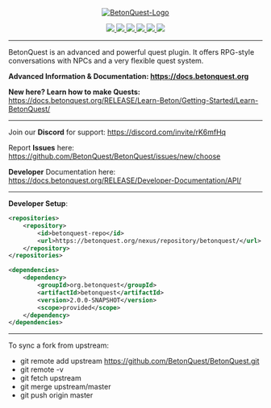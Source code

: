 <p align="center">
  <a href="https://docs.betonquest.org"><img src="https://github.com/BetonQuest/BetonQuest/blob/master/docs/_media/brand/Logo/LogoChainless1K.png?raw=true" alt="BetonQuest-Logo"/></a>
</p>

<p align="center">
    <a href="https://bstats.org/plugin/bukkit/BetonQuest/551/" title="See how many servers run this plugin.">
        <img src="https://img.shields.io/bstats/servers/551?style=plastic"/>
     </a>
    <a href="https://www.spigotmc.org/resources/2117/" title="See our Spigot rating.">
        <img src="https://img.shields.io/spiget/stars/2117?style=plastic"/>
    </a>
    <a href="https://discord.gg/MvmkHEu" title="Join our discord for support.">
        <img src="https://img.shields.io/discord/407221862980911105?label=discord&logo=discord&style=plastic" />
    </a>
    <a href="https://github.com/BetonQuest/BetonQuest/actions?query=workflow%3ABuild+branch%3Amaster+event%3Apush++" title="See the projects build status here.">
        <img src="https://img.shields.io/github/workflow/status/BetonQuest/BetonQuest/Build/master?event=push&logo=githubactions&style=plastic">
    </a>
    <a href="https://github.com/BetonQuest/BetonQuest/blob/master/LICENSE" title="This project is licensed under the GPLv3 license!">
        <img src="https://img.shields.io/badge/license-GPLv3-blue?logo=github&style=plastic"/>
      </a>
    <a href="https://opencollective.com/betonquest" title="Donate to this project using open collective!">
        <img src="https://img.shields.io/opencollective/all/betonquest?label=open%20collective&logo=opencollective&style=plastic">
    </a>
</p>



---

BetonQuest is an advanced and powerful quest plugin. It offers RPG-style conversations with NPCs and a very flexible quest system.

**Advanced Information & Documentation: https://docs.betonquest.org**

**New here? Learn how to make Quests:** https://docs.betonquest.org/RELEASE/Learn-Beton/Getting-Started/Learn-BetonQuest/

---



Join our **Discord** for support: https://discord.com/invite/rK6mfHq 

Report **Issues** here: https://github.com/BetonQuest/BetonQuest/issues/new/choose

**Developer** Documentation here: https://docs.betonquest.org/RELEASE/Developer-Documentation/API/



---

**Developer Setup**:

```XML
<repositories>
    <repository>
        <id>betonquest-repo</id>
        <url>https://betonquest.org/nexus/repository/betonquest/</url>
    </repository>
</repositories>

<dependencies>
    <dependency>
        <groupId>org.betonquest</groupId>
        <artifactId>betonquest</artifactId>
        <version>2.0.0-SNAPSHOT</version>
        <scope>provided</scope>
    </dependency>
</dependencies>
```

---

To sync a fork from upstream:
* git remote add upstream https://github.com/BetonQuest/BetonQuest.git
* git remote -v
* git fetch upstream
* git merge upstream/master
* git push origin master
